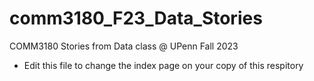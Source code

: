 # comm3180_F23_Data_Stories
COMM3180 Stories from Data class @ UPenn Fall 2023

* Edit this file to change the index page on your copy of this respitory
